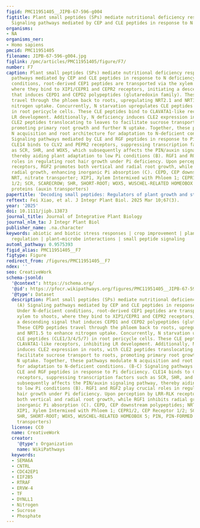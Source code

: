```yaml
---
figid: PMC11951405__JIPB-67-596-g004
figtitle: Plant small peptides (SPs) mediate nutritional deficiency responses (A)
  Signaling pathways mediated by CEP and CLE peptides in response to N deficiency
organisms:
- NA
organisms_ner:
- Homo sapiens
pmcid: PMC11951405
filename: JIPB-67-596-g004.jpg
figlink: /pmc/articles/PMC11951405/figure/F7/
number: F7
caption: Plant small peptides (SPs) mediate nutritional deficiency responses (A) Signaling
  pathways mediated by CEP and CLE peptides in response to N deficiency. Under N‐deficient
  conditions, root‐derived CEP1 peptides are transported via the xylem to shoots,
  where they bind to XIP1/CEPR1 and CEPR2 receptors, initiating a descending signal
  that induces CEPD1 and CEPD2 polypeptides (glutaredoxin family). These CEPD peptides
  travel through the phloem back to roots, upregulating NRT2.1 and NRT1.5 to enhance
  nitrogen uptake. Concurrently, N starvation upregulates CLE peptides (CLE1/3/4/5/7)
  in root pericycle cells. These CLE peptides bind to CLAVATA1‐like receptors, inhibiting
  LR development. Additionally, N deficiency induces CLE2 expression in roots, with
  CLE2 peptides translocating to leaves to facilitate sucrose transport to roots,
  promoting primary root growth and further N uptake. Together, these pathways modulate
  N acquisition and root architecture for adaptation to N‐deficient conditions. (B‐C)
  Signaling pathways mediated by CLE and RGF peptides in response to Pi deficiency.
  CLE14 binds to CLV2 and PEPR2 receptors, suppressing transcription factors such
  as SCR, SHR, and WOX5, which subsequently affects the PIN/auxin signaling pathway,
  thereby aiding plant adaptation to low Pi conditions (B). RGF1 and RGF2 play crucial
  roles in regulating root hair growth under Pi deficiency. Upon perception by LRR‐RLK
  receptors, RGF2 promotes both vertical and radial root growth, while RGF1 inhibits
  radial growth, enhancing inorganic Pi absorption (C). CEPD, CEP downstream polypeptides;
  NRT, nitrate transporter; XIP1, Xylem Intermixed with Phloem 1; CEPR1/2, CEP Receptor
  1/2; SCR, SCARECROW; SHR, SHORT‐ROOT; WOX5, WUSCHEL‐RELATED HOMEOBOX 5; PIN, PIN‐FORMED
  proteins (auxin transporters)
papertitle: 'Decoding small peptides: Regulators of plant growth and stress resilience'
reftext: Fei Xiao, et al. J Integr Plant Biol. 2025 Mar 10;67(3).
year: '2025'
doi: 10.1111/jipb.13873
journal_title: Journal of Integrative Plant Biology
journal_nlm_ta: J Integr Plant Biol
publisher_name: .na.character
keywords: abiotic and biotic stress responses | crop improvement | plant developmental
  regulation | plant–microbe interactions | small peptide signaling
automl_pathway: 0.9575393
figid_alias: PMC11951405__F7
figtype: Figure
redirect_from: /figures/PMC11951405__F7
ndex: ''
seo: CreativeWork
schema-jsonld:
  '@context': https://schema.org/
  '@id': https://pfocr.wikipathways.org/figures/PMC11951405__JIPB-67-596-g004.html
  '@type': Dataset
  description: Plant small peptides (SPs) mediate nutritional deficiency responses
    (A) Signaling pathways mediated by CEP and CLE peptides in response to N deficiency.
    Under N‐deficient conditions, root‐derived CEP1 peptides are transported via the
    xylem to shoots, where they bind to XIP1/CEPR1 and CEPR2 receptors, initiating
    a descending signal that induces CEPD1 and CEPD2 polypeptides (glutaredoxin family).
    These CEPD peptides travel through the phloem back to roots, upregulating NRT2.1
    and NRT1.5 to enhance nitrogen uptake. Concurrently, N starvation upregulates
    CLE peptides (CLE1/3/4/5/7) in root pericycle cells. These CLE peptides bind to
    CLAVATA1‐like receptors, inhibiting LR development. Additionally, N deficiency
    induces CLE2 expression in roots, with CLE2 peptides translocating to leaves to
    facilitate sucrose transport to roots, promoting primary root growth and further
    N uptake. Together, these pathways modulate N acquisition and root architecture
    for adaptation to N‐deficient conditions. (B‐C) Signaling pathways mediated by
    CLE and RGF peptides in response to Pi deficiency. CLE14 binds to CLV2 and PEPR2
    receptors, suppressing transcription factors such as SCR, SHR, and WOX5, which
    subsequently affects the PIN/auxin signaling pathway, thereby aiding plant adaptation
    to low Pi conditions (B). RGF1 and RGF2 play crucial roles in regulating root
    hair growth under Pi deficiency. Upon perception by LRR‐RLK receptors, RGF2 promotes
    both vertical and radial root growth, while RGF1 inhibits radial growth, enhancing
    inorganic Pi absorption (C). CEPD, CEP downstream polypeptides; NRT, nitrate transporter;
    XIP1, Xylem Intermixed with Phloem 1; CEPR1/2, CEP Receptor 1/2; SCR, SCARECROW;
    SHR, SHORT‐ROOT; WOX5, WUSCHEL‐RELATED HOMEOBOX 5; PIN, PIN‐FORMED proteins (auxin
    transporters)
  license: CC0
  name: CreativeWork
  creator:
    '@type': Organization
    name: WikiPathways
  keywords:
  - SEMA6A
  - CNTRL
  - CDC42EP1
  - EIF2B5
  - RTRAF
  - ERVW-4
  - TF
  - DYNLL1
  - Nitrogen
  - Sucrose
  - Phosphate
---
```

